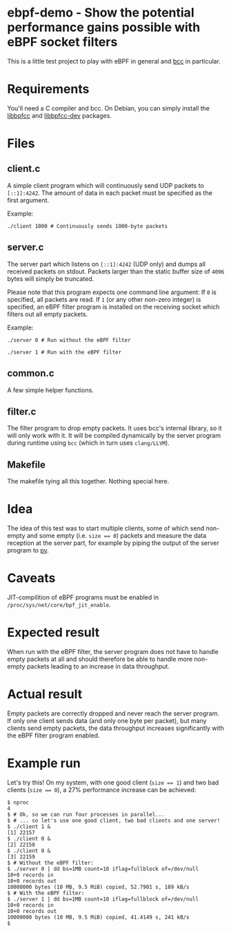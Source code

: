 # ebpf-demo - Show the potential performance gains possible with eBPF socket filters

This is a little test project to play with eBPF in general and
[bcc](https://github.com/iovisor/bcc) in particular.

# Requirements

You'll need a C compiler and bcc. On Debian, you can simply install the
[libbpfcc](https://packages.debian.org/sid/libbpfcc) and
[libbpfcc-dev](https://packages.debian.org/sid/libbpfcc-dev) packages.

# Files

## client.c

A simple client program which will continuously send UDP packets to
```[::1]:4242```. The amount of data in each packet must be specified as the
first argument.

Example:

	./client 1000 # Continuously sends 1000-byte packets

## server.c

The server part which listens on ```[::1]:4242``` (UDP only) and dumps all
received packets on stdout. Packets larger than the static buffer size of
```4096``` bytes will simply be truncated.

Please note that this program expects one command line argument: If ```0``` is
specified, all packets are read. If ```1``` (or any other non-zero integer) is
specified, an eBPF filter program is installed on the receiving socket which
filters out all empty packets.

Example:

	./server 0 # Run without the eBPF filter

	./server 1 # Run with the eBPF filter

## common.c

A few simple helper functions.

## filter.c

The filter program to drop empty packets. It uses bcc's internal library, so it
will only work with it. It will be compiled dynamically by the server program
during runtime using ```bcc``` (which in turn uses ```clang/LLVM```).

## Makefile

The makefile tying all this together. Nothing special here.

# Idea

The idea of this test was to start multiple clients, some of which send
non-empty and some empty (i.e. ```size == 0```) packets and measure the data
reception at the server part, for example by piping the output of the server
program to [pv](http://www.ivarch.com/programs/pv.shtml).

# Caveats

JIT-compilition of eBPF programs must be enabled in
```/proc/sys/net/core/bpf_jit_enable```.

# Expected result

When run with the eBPF filter, the server program does not have to handle empty
packets at all and should therefore be able to handle more non-empty packets
leading to an increase in data throughput.

# Actual result

Empty packets are correctly dropped and never reach the server program. If only
one client sends data (and only one byte per packet), but many clients send
empty packets, the data throughput increases significantly with the eBPF filter
program enabled.

# Example run

Let's try this! On my system, with one good client (```size == 1```) and two bad
clients (```size == 0```), a 27% performance increase can be achieved:

	$ nproc
	4
	$ # Ok, so we can run four processes in parallel...
	$ # ... so let's use one good client, two bad clients and one server!
	$ ./client 1 &
	[1] 22157
	$ ./client 0 &
	[2] 22158
	$ ./client 0 &
	[3] 22159
	$ # Without the eBPF filter:
	$ ./server 0 | dd bs=1MB count=10 iflag=fullblock of=/dev/null
	10+0 records in
	10+0 records out
	10000000 bytes (10 MB, 9.5 MiB) copied, 52.7901 s, 189 kB/s
	$ # With the eBPF filter:
	$ ./server 1 | dd bs=1MB count=10 iflag=fullblock of=/dev/null
	10+0 records in
	10+0 records out
	10000000 bytes (10 MB, 9.5 MiB) copied, 41.4149 s, 241 kB/s
	$
